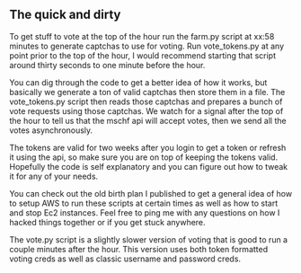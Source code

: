 ## The quick and dirty

To get stuff to vote at the top of the hour run the farm.py script at xx:58 minutes to generate captchas to use for voting. Run vote_tokens.py at any point prior to the top of the hour, I would recommend starting that script around thirty seconds to one minute before the hour. 

You can dig through the code to get a better idea of how it works, but basically we generate a ton of valid captchas then store them in a file. The vote_tokens.py script then reads those captchas and prepares a bunch of vote requests using those captchas. We watch for a signal after the top of the hour to tell us that the mschf api will accept votes, then we send all the votes asynchronously. 

The tokens are valid for two weeks after you login to get a token or refresh it using the api, so make sure you are on top of keeping the tokens valid. Hopefully the code is self explanatory and you can figure out how to tweak it for any of your needs.

You can check out the old birth plan I published to get a general idea of how to setup AWS to run these scripts at certain times as well as how to start and stop Ec2 instances. Feel free to ping me with any questions on how I hacked things together or if you get stuck anywhere.


The vote.py script is a slightly slower version of voting that is good to run a couple minutes after the hour. This version uses both token formatted voting creds as well as classic username and password creds.